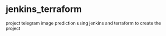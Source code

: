 # jenkins_terraform
project telegram image prediction using jenkins and terraform to create the project
